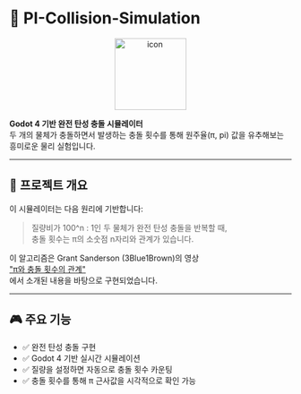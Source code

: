 # 🧮 PI-Collision-Simulation

<p align="center">
  <img width="128" height="128" src="https://github.com/user-attachments/assets/10a7b8de-0aed-4500-88d8-318f2bfc3c72" alt="icon" />
</p>

**Godot 4 기반 완전 탄성 충돌 시뮬레이터**  
두 개의 물체가 충돌하면서 발생하는 충돌 횟수를 통해 원주율(π, pi) 값을 유추해보는 흥미로운 물리 실험입니다.

---

## 🧠 프로젝트 개요

이 시뮬레이터는 다음 원리에 기반합니다:

> 질량비가 100^n : 1인 두 물체가 완전 탄성 충돌을 반복할 때,  
> 충돌 횟수는 π의 소숫점 n자리와 관계가 있습니다.

이 알고리즘은 Grant Sanderson (3Blue1Brown)의 영상  
["π와 충돌 횟수의 관계"](https://www.youtube.com/watch?v=HEfHFsfGXjs)  
에서 소개된 내용을 바탕으로 구현되었습니다.

---

## 🎮 주요 기능

- ✅ 완전 탄성 충돌 구현
- ✅ Godot 4 기반 실시간 시뮬레이션
- ✅ 질량을 설정하면 자동으로 충돌 횟수 카운팅
- ✅ 충돌 횟수를 통해 π 근사값을 시각적으로 확인 가능
